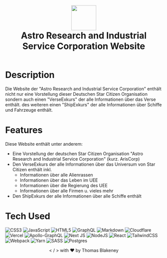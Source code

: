 <div align="center">
      <h1> <img src="https://cms.ariscorp.de/assets/7647021b-de99-4e91-855b-073bc3de0480" width="80px"><br/>Astro Research and Industrial Service Corporation Website</h1>
     </div>
<p align="center"> <a href="https://www.ariscorp.de" target="_blank"><img alt="" src="https://img.shields.io/badge/Website-EA4C89?style=normal&logo=dribbble&logoColor=white" style="vertical-align:center" /></a> </p>

# Description

Die Website der "Astro Research and Industrial Service Corporation" enthält nicht nur eine Vorstellung dieser Deutschen Star Citizen Organisation sondern auch einen "VerseExkurs" der alle Informationen über das Verse enthält. des weiteren einen "ShipExkurs" der alle Informationen über Schiffe und Fahrzeuge enthält.

# Features

Diese Website enthält unter anderem:

- Eine Vorstellung der deutschen Star Citizen Organisation "Astro Research and Industrial Service Corporation" (kurz. ArisCorp)
- Den VerseExkurs der alle Informationen über das Universum von Star Citizen enthält inkl.
  - Informationen über alle Alienrassen
  - Informationen über das Leben im UEE
  - Informationen über die Regierung des UEE
  - Informationen über alle Firmen u. vieles mehr
- Den ShipExkurs der alle Informationen über alle Schiffe enthält

# Tech Used

![CSS3](https://img.shields.io/badge/css3-%231572B6.svg?style=for-the-badge&logo=css3&logoColor=white) ![JavaScript](https://img.shields.io/badge/javascript-%23323330.svg?style=for-the-badge&logo=javascript&logoColor=%23F7DF1E) ![HTML5](https://img.shields.io/badge/html5-%23E34F26.svg?style=for-the-badge&logo=html5&logoColor=white) ![GraphQL](https://img.shields.io/badge/-GraphQL-E10098?style=for-the-badge&logo=graphql&logoColor=white) ![Markdown](https://img.shields.io/badge/markdown-%23000000.svg?style=for-the-badge&logo=markdown&logoColor=white) ![Cloudflare](https://img.shields.io/badge/Cloudflare-F38020?style=for-the-badge&logo=Cloudflare&logoColor=white) ![Vercel](https://img.shields.io/badge/vercel-%23000000.svg?style=for-the-badge&logo=vercel&logoColor=white) ![Apollo-GraphQL](https://img.shields.io/badge/-ApolloGraphQL-311C87?style=for-the-badge&logo=apollo-graphql) ![Next JS](https://img.shields.io/badge/Next-black?style=for-the-badge&logo=next.js&logoColor=white) ![NodeJS](https://img.shields.io/badge/node.js-6DA55F?style=for-the-badge&logo=node.js&logoColor=white) ![React](https://img.shields.io/badge/react-%2320232a.svg?style=for-the-badge&logo=react&logoColor=%2361DAFB) ![TailwindCSS](https://img.shields.io/badge/tailwindcss-%2338B2AC.svg?style=for-the-badge&logo=tailwind-css&logoColor=white) ![Webpack](https://img.shields.io/badge/webpack-%238DD6F9.svg?style=for-the-badge&logo=webpack&logoColor=black) ![Yarn](https://img.shields.io/badge/yarn-%232C8EBB.svg?style=for-the-badge&logo=yarn&logoColor=white) ![SASS](https://img.shields.io/badge/SASS-hotpink.svg?style=for-the-badge&logo=SASS&logoColor=white) ![Postgres](https://img.shields.io/badge/postgres-%23316192.svg?style=for-the-badge&logo=postgresql&logoColor=white)

<p align="center"> < / > with ❤️ by Thomas Blakeney </p>

<!-- OLD VERSION


 <div align="center">
      <h1> <img src="https://cms.ariscorp.de/assets/7647021b-de99-4e91-855b-073bc3de0480" width="80px"><br/>Astro Research and Industrial Service Corporation Website</h1>
     </div>
<p align="center"> <a href="https://www.ariscorp.de" target="_blank"><img alt="" src="https://img.shields.io/badge/Website-EA4C89?style=normal&logo=dribbble&logoColor=white" style="vertical-align:center" /></a> <a href="}" target="_blank"><img alt="" src="https://img.shields.io/badge/LinkedIn-0077B5?style=normal&logo=linkedin&logoColor=white" style="vertical-align:center" /></a> </p>

# Description
Die Website der "Astro Research and Industrial Service Corporation" enthält nicht nur eine Vorstellung dieser Deutschen Star Citizen Organisation sondern auch einen "VerseExkurs" der alle Informationen über das Verse enthält. des weiteren einen "ShipExkurs" der alle Informationen über Schiffe und Fahrzeuge enthält.

# Features
Diese Website enthält unter anderem:

- Eine Vorstellung der deutschen Star Citizen Organisation "Astro Research and Industrial Service Corporation" (kurz. ArisCorp)
- Den VerseExkurs der alle Informationen über das Universum von Star Citizen enthält inkl.
  - Informationen über alle Alienrassen
  - Informationen über das Leben im UEE
  - Informationen über die Regierung des UEE
  - Informationen über alle Firmen u. vieles mehr
- Den ShipExkurs der alle Informationen über alle Schiffe enthält

# Tech Used
 ![CSS3](https://img.shields.io/badge/css3-%231572B6.svg?style=for-the-badge&logo=css3&logoColor=white) ![JavaScript](https://img.shields.io/badge/javascript-%23323330.svg?style=for-the-badge&logo=javascript&logoColor=%23F7DF1E) ![HTML5](https://img.shields.io/badge/html5-%23E34F26.svg?style=for-the-badge&logo=html5&logoColor=white) ![GraphQL](https://img.shields.io/badge/-GraphQL-E10098?style=for-the-badge&logo=graphql&logoColor=white) ![Markdown](https://img.shields.io/badge/markdown-%23000000.svg?style=for-the-badge&logo=markdown&logoColor=white) ![Cloudflare](https://img.shields.io/badge/Cloudflare-F38020?style=for-the-badge&logo=Cloudflare&logoColor=white) ![Vercel](https://img.shields.io/badge/vercel-%23000000.svg?style=for-the-badge&logo=vercel&logoColor=white) ![Apollo-GraphQL](https://img.shields.io/badge/-ApolloGraphQL-311C87?style=for-the-badge&logo=apollo-graphql) ![Next JS](https://img.shields.io/badge/Next-black?style=for-the-badge&logo=next.js&logoColor=white) ![NodeJS](https://img.shields.io/badge/node.js-6DA55F?style=for-the-badge&logo=node.js&logoColor=white) ![React](https://img.shields.io/badge/react-%2320232a.svg?style=for-the-badge&logo=react&logoColor=%2361DAFB) ![TailwindCSS](https://img.shields.io/badge/tailwindcss-%2338B2AC.svg?style=for-the-badge&logo=tailwind-css&logoColor=white) ![Webpack](https://img.shields.io/badge/webpack-%238DD6F9.svg?style=for-the-badge&logo=webpack&logoColor=black) ![Yarn](https://img.shields.io/badge/yarn-%232C8EBB.svg?style=for-the-badge&logo=yarn&logoColor=white) ![SASS](https://img.shields.io/badge/SASS-hotpink.svg?style=for-the-badge&logo=SASS&logoColor=white) ![Postgres](https://img.shields.io/badge/postgres-%23316192.svg?style=for-the-badge&logo=postgresql&logoColor=white)


<!-- </> with 💛 by Thomas Blakeney -->
